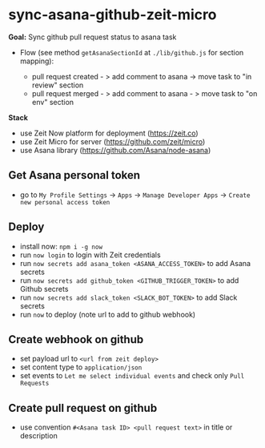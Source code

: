 # sync-asana-github-zeit-micro

**Goal:** Sync github pull request status to asana task

-   Flow (see method `getAsanaSectionId` at `./lib/github.js` for section mapping):

    -   pull request created - > add comment to asana -> move task to "in review" section
    -   pull request merged - > add comment to asana - > move task to "on env" section

**Stack**

-   use Zeit Now platform for deployment (https://zeit.co)
-   use Zeit Micro for server (https://github.com/zeit/micro)
-   use Asana library (https://github.com/Asana/node-asana)

## Get Asana personal token

-   go to `My Profile Settings` -> `Apps` -> `Manage Developer Apps` -> `Create new personal access token`

## Deploy

-   install now: `npm i -g now`
-   run `now login` to login with Zeit credentials
-   run `now secrets add asana_token <ASANA_ACCESS_TOKEN>` to add Asana secrets
-   run `now secrets add github_token <GITHUB_TRIGGER_TOKEN>` to add Github secrets
-   run `now secrets add slack_token <SLACK_BOT_TOKEN>` to add Slack secrets
-   run `now` to deploy (note url to add to github webhook)

## Create webhook on github

-   set payload url to `<url from zeit deploy>`
-   set content type to `application/json`
-   set events to `Let me select individual events` and check only `Pull Requests`

## Create pull request on github

-   use convention `#<Asana task ID> <pull request text>` in title or description

